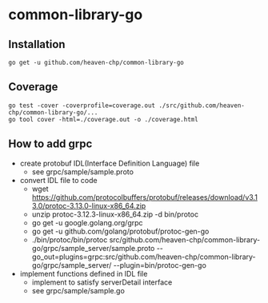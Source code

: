 # common-library-go

## Installation
```
go get -u github.com/heaven-chp/common-library-go
```

## Coverage
```
go test -cover -coverprofile=coverage.out ./src/github.com/heaven-chp/common-library-go/...
go tool cover -html=./coverage.out -o ./coverage.html
```

## How to add grpc
 - create protobuf IDL(Interface Definition Language) file
   - see grpc/sample/sample.proto
 - convert IDL file to code
   - wget https://github.com/protocolbuffers/protobuf/releases/download/v3.13.0/protoc-3.13.0-linux-x86_64.zip
   - unzip protoc-3.12.3-linux-x86_64.zip -d bin/protoc
   - go get -u google.golang.org/grpc
   - go get -u github.com/golang/protobuf/protoc-gen-go
   - ./bin/protoc/bin/protoc src/github.com/heaven-chp/common-library-go/grpc/sample_server/sample.proto --go_out=plugins=grpc:src/github.com/heaven-chp/common-library-go/grpc/sample_server/ --plugin=bin/protoc-gen-go
  - implement functions defined in IDL file
    - implement to satisfy serverDetail interface
    - see grpc/sample/sample.go
